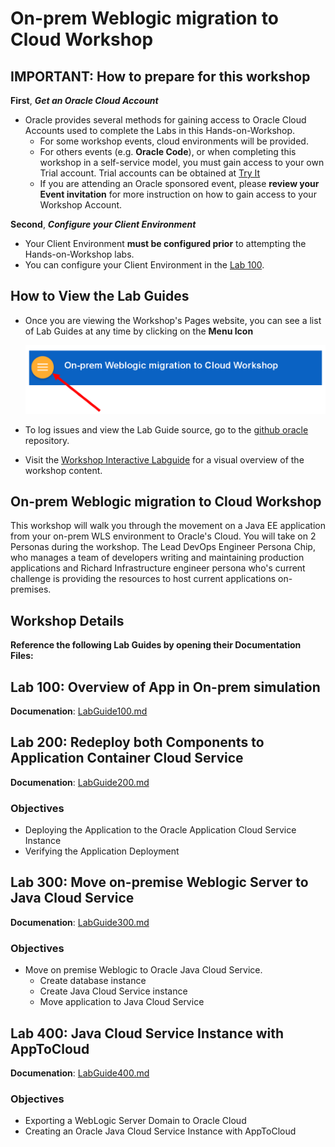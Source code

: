 # On-prem Weblogic migration to Cloud Workshop

## IMPORTANT: How to prepare for this workshop

**First**, ***Get an Oracle Cloud Account***
- Oracle provides several methods for gaining access to Oracle Cloud Accounts used to complete the Labs in this Hands-on-Workshop.
    - For some workshop events, cloud environments will be provided.
    - For others events (e.g. **Oracle Code**), or when completing this workshop in a self-service model, you must gain access to your own Trial account. Trial accounts can be obtained at [Try It](http://cloud.oracle.com/tryit)
    - If you are attending an Oracle sponsored event, please **review your Event invitation** for more instruction on how to gain access to your Workshop Account.

**Second**, ***Configure your Client Environment***
- Your Client Environment **must be configured prior** to attempting the Hands-on-Workshop labs.
- You can configure your Client Environment in the [Lab 100](LabGuide100.md).

## How to View the Lab Guides

- Once you are viewing the Workshop's Pages website, you can see a list of Lab Guides at any time by clicking on the **Menu Icon**

    ![](images/WorkshopMenu.png)  

- To log issues and view the Lab Guide source, go to the [github oracle](https://github.com/oracle/learning-library/tree/master/workshops/on-prem-wls-to-accs) repository.

- Visit the [Workshop Interactive Labguide](http://launch.oracle.com/?WeblogicToCloud) for a visual overview of the workshop content.

## On-prem Weblogic migration to Cloud Workshop

This workshop will walk you through the movement on a Java EE application from your on-prem WLS environment to Oracle's Cloud.
You will take on 2 Personas during the workshop. The Lead DevOps Engineer Persona Chip, who manages a team of developers writing and maintaining production applications and Richard Infrastructure engineer persona who's current challenge is providing the resources to host current applications on-premises.

## Workshop Details

**Reference the following Lab Guides by opening their Documentation Files:**

## Lab 100: Overview of App in On-prem simulation

**Documenation**: [LabGuide100.md](LabGuide100.md)

## Lab 200: Redeploy both Components to Application Container Cloud Service

**Documenation**: [LabGuide200.md](LabGuide200.md)

### Objectives

- Deploying the Application to the Oracle Application Cloud Service Instance
- Verifying the Application Deployment

## Lab 300: Move on-premise Weblogic Server to Java Cloud Service

**Documenation**: [LabGuide300.md](LabGuide300.md)

### Objectives

- Move on premise Weblogic to Oracle Java Cloud Service.
  - Create database instance
  - Create Java Cloud Service instance
  - Move application to Java Cloud Service

## Lab 400: Java Cloud Service Instance with AppToCloud

**Documenation**: [LabGuide400.md](LabGuide400.md)

### Objectives

- Exporting a WebLogic Server Domain to Oracle Cloud
- Creating an Oracle Java Cloud Service Instance with AppToCloud
